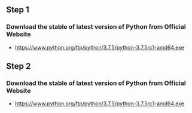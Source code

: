 ## Step 1
### Download the stable of latest version of Python from Official Website
* https://www.python.org/ftp/python/3.7.5/python-3.7.5rc1-amd64.exe

## Step 2
### Download the stable of latest version of Python from Official Website
* https://www.python.org/ftp/python/3.7.5/python-3.7.5rc1-amd64.exe
